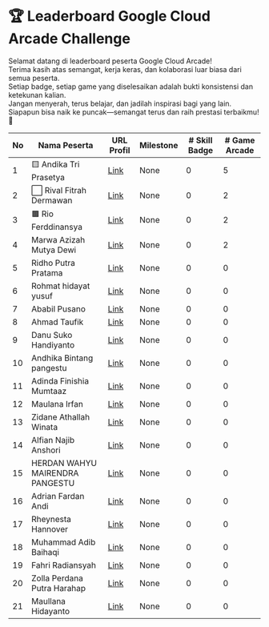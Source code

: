 # 🏆 Leaderboard Google Cloud Arcade Challenge

Selamat datang di leaderboard peserta Google Cloud Arcade!  
Terima kasih atas semangat, kerja keras, dan kolaborasi luar biasa dari semua peserta.  
Setiap badge, setiap game yang diselesaikan adalah bukti konsistensi dan ketekunan kalian.  
Jangan menyerah, terus belajar, dan jadilah inspirasi bagi yang lain.  
Siapapun bisa naik ke puncak—semangat terus dan raih prestasi terbaikmu! 🚀

| No | Nama Peserta | URL Profil | Milestone | # Skill Badge | # Game Arcade |
|----|--------------|------------|-----------|--------------|--------------|
| 1 | 🟨 Andika Tri Prasetya | [Link](https://www.cloudskillsboost.google/public_profiles/fdbdc163-84af-4c10-bfd4-8572ccf292a8) | None | 0 | 5 |
| 2 | ⬜ Rival Fitrah Dermawan | [Link](https://www.cloudskillsboost.google/public_profiles/90b194f0-d61b-415b-a845-be836b660cbe) | None | 0 | 2 |
| 3 | 🟫 Rio Ferddinansya | [Link](https://www.cloudskillsboost.google/public_profiles/e323ebcf-9dc2-41cf-8570-d852079fba18) | None | 0 | 2 |
| 4 | Marwa Azizah Mutya Dewi | [Link](https://www.cloudskillsboost.google/public_profiles/db00fab9-d37e-40a5-8018-ff4a557d8076) | None | 0 | 2 |
| 5 | Ridho Putra Pratama | [Link](https://www.cloudskillsboost.google/public_profiles/39641f20-05b8-42d4-a414-c08445c6544f) | None | 0 | 0 |
| 6 | Rohmat hidayat yusuf | [Link](https://www.cloudskillsboost.google/public_profiles/84dcba35-b4ed-4a83-92de-13921505e696) | None | 0 | 0 |
| 7 | Ababil Pusano | [Link](https://www.cloudskillsboost.google/public_profiles/78104cb3-5646-449e-a8ce-c9b3522dbc32) | None | 0 | 0 |
| 8 | Ahmad Taufik | [Link](https://www.cloudskillsboost.google/public_profiles/b3340c3e-1fd9-43c8-808b-d7009397881a) | None | 0 | 0 |
| 9 | Danu Suko Handiyanto | [Link](https://www.cloudskillsboost.google/public_profiles/07897e65-16d2-4ad2-bd7f-1be7b4479c63) | None | 0 | 0 |
| 10 | Andhika Bintang pangestu | [Link](https://www.cloudskillsboost.google/public_profiles/40f18122-a1bc-4649-8008-69c8cf623cd1) | None | 0 | 0 |
| 11 | Adinda Finishia Mumtaaz | [Link](https://www.cloudskillsboost.google/public_profiles/b5ec99dc-b612-42cc-bb1f-7e7440e4ee15) | None | 0 | 0 |
| 12 | Maulana Irfan | [Link](https://www.cloudskillsboost.google/public_profiles/461106b8-1522-4672-b506-6fb3571a33b9) | None | 0 | 0 |
| 13 | Zidane Athallah Winata | [Link](https://www.cloudskillsboost.google/public_profiles/ea05b05f-625e-44da-b00b-624bc342bbce) | None | 0 | 0 |
| 14 | Alfian Najib Anshori | [Link](https://www.cloudskillsboost.google/public_profiles/9c522c2e-8665-4487-9f6c-12088ef58e04) | None | 0 | 0 |
| 15 | HERDAN WAHYU MAIRENDRA PANGESTU | [Link](https://www.cloudskillsboost.google/public_profiles/ca8de910-555c-41f1-b01f-9925ff8a543e) | None | 0 | 0 |
| 16 | Adrian Fardan Andi | [Link](https://www.cloudskillsboost.google/public_profiles/e4e1fc38-1a24-455e-8e4c-709c3f2fbaf0) | None | 0 | 0 |
| 17 | Rheynesta Hannover | [Link](https://www.cloudskillsboost.google/public_profiles/d6b3b208-4251-4e88-bb7b-9d18bc8f1c86) | None | 0 | 0 |
| 18 | Muhammad Adib Baihaqi | [Link](https://www.cloudskillsboost.google/public_profiles/3b125f31-1b1a-456c-aba2-004b86dfdc0a) | None | 0 | 0 |
| 19 | Fahri Radiansyah | [Link](https://www.cloudskillsboost.google/public_profiles/292cbfb6-40c5-45c0-9f76-bf57de37db4d) | None | 0 | 0 |
| 20 | Zolla Perdana Putra Harahap | [Link](https://www.cloudskillsboost.google/public_profiles/c3a44267-b2e3-4362-a3bc-be010bea33ba) | None | 0 | 0 |
| 21 | Maullana Hidayanto | [Link](https://www.cloudskillsboost.google/public_profiles/9e125465-f2c4-46e5-aad8-ce1705c64381) | None | 0 | 0 |